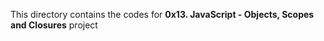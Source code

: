 This directory contains the codes for <b>0x13. JavaScript - Objects, Scopes and Closures</b> project

